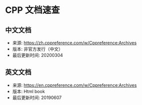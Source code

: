 # CPP 文档速查

## 中文文档
 - 来源: https://zh.cppreference.com/w/Cppreference:Archives
 - 版本: 非官方发行（中文）
 - 最后更新时间: 20200304
 
## 英文文档
 - 来源: https://en.cppreference.com/w/Cppreference:Archives
 - 版本: Html book
 - 最后更新时间: 20190607
 

